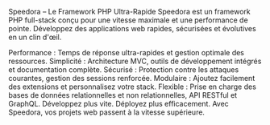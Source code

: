 Speedora – Le Framework PHP Ultra-Rapide
Speedora est un framework PHP full-stack conçu pour une vitesse maximale et une performance de pointe. Développez des applications web rapides, sécurisées et évolutives en un clin d'œil.

Performance : Temps de réponse ultra-rapides et gestion optimale des ressources.
Simplicité : Architecture MVC, outils de développement intégrés et documentation complète.
Sécurisé : Protection contre les attaques courantes, gestion des sessions renforcée.
Modulaire : Ajoutez facilement des extensions et personnalisez votre stack.
Flexible : Prise en charge des bases de données relationnelles et non relationnelles, API RESTful et GraphQL.
Développez plus vite. Déployez plus efficacement. Avec Speedora, vos projets web passent à la vitesse supérieure.
